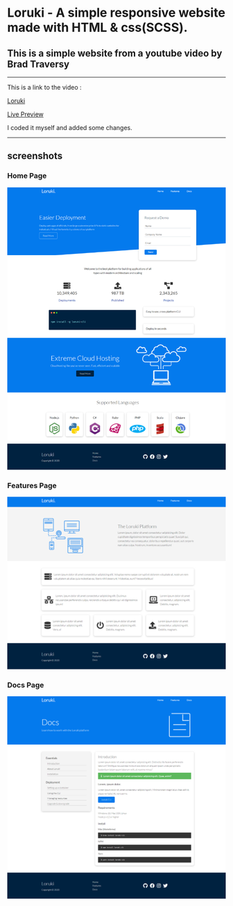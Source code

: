 # Loruki - A simple responsive website made with HTML & css(SCSS).

## This is a simple website from a youtube video by **Brad Traversy**

---

This is a link to the video :

[Loruki](https://www.youtube.com/watch?v=p0bGHP-PXD4)

[Live Preview](https://mohammedghazaly.github.io/Loruki---A-Simple-Multipage-Responsive-Website/index.html)

I coded it myself and added some changes.

---

## screenshots

### Home Page

![Home Page](homepage-screenshot.png)

### Features Page

![Features Page](features-screenshot.png)

### Docs Page

![Docs Page](docs-screenshot.png)
